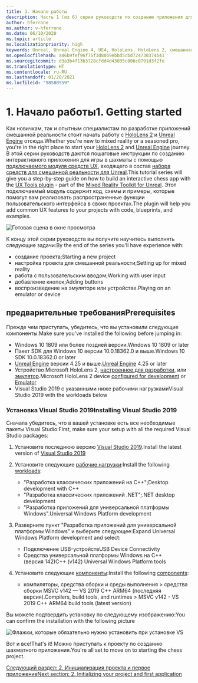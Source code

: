 ```yaml
---
title: 1. Начало работы
description: Часть 1 (из 6) серии руководств по созданию приложения для игры в шахматы с помощью Unreal Engine 4 и подключаемого модуля Mixed Reality UX Tools
author: hferrone
ms.author: v-hferrone
ms.date: 06/10/2020
ms.topic: article
ms.localizationpriority: high
keywords: Unreal, Unreal Engine 4, UE4, HoloLens, HoloLens 2, смешанная реальность, учебник, начало работы, MRTK, UXT, UX Tools, документация, гарнитура смешанной реальности, гарнитура Windows Mixed Reality, гарнитура виртуальной реальности
ms.openlocfilehash: a46b9fef96f75f3d80b9ebbd5cbd724730374b41
ms.sourcegitcommit: d3a3b4f13b3728cfdd4d43035c806c0791d3f2fe
ms.translationtype: HT
ms.contentlocale: ru-RU
ms.lasthandoff: 01/20/2021
ms.locfileid: "98580559"
---
```

# <a name="1-getting-started"></a><span data-ttu-id="09bff-104">1. Начало работы</span><span class="sxs-lookup"><span data-stu-id="09bff-104">1. Getting started</span></span>

<span data-ttu-id="09bff-105">Как новичкам, так и опытным специалистам по разработке приложений смешанной реальности стоит начать работу с [HoloLens 2](../../../index.yml) и [Unreal Engine](https://www.unrealengine.com/en-US/) отсюда.</span><span class="sxs-lookup"><span data-stu-id="09bff-105">Whether you're new to mixed reality or a seasoned pro, you're in the right place to start your [HoloLens 2](../../../index.yml) and [Unreal Engine](https://www.unrealengine.com/en-US/) journey.</span></span> <span data-ttu-id="09bff-106">В этой серии руководств даются пошаговые инструкции по созданию интерактивного приложения для игры в шахматы с помощью [подключаемого модуля средств UX](https://github.com/microsoft/MixedReality-UXTools-Unreal), входящего в состав [набора средств для смешанной реальности для Unreal](https://github.com/microsoft/MixedRealityToolkit-Unreal).</span><span class="sxs-lookup"><span data-stu-id="09bff-106">This tutorial series will give you a step-by-step guide on how to build an interactive chess app with the [UX Tools plugin](https://github.com/microsoft/MixedReality-UXTools-Unreal) - part of the [Mixed Reality Toolkit for Unreal](https://github.com/microsoft/MixedRealityToolkit-Unreal).</span></span> <span data-ttu-id="09bff-107">Этот подключаемый модуль содержит код, схемы и примеры, которые помогут вам реализовать распространенные функции пользовательского интерфейса в своих проектах.</span><span class="sxs-lookup"><span data-stu-id="09bff-107">The plugin will help you add common UX features to your projects with code, blueprints, and examples.</span></span> 

![Готовая сцена в окне просмотра](images/unreal-uxt/5-endscene.PNG)

<span data-ttu-id="09bff-109">К концу этой серии руководств вы получите научитесь выполнять следующие задачи:</span><span class="sxs-lookup"><span data-stu-id="09bff-109">By the end of the series you'll have experience with:</span></span>
* <span data-ttu-id="09bff-110">создание проекта;</span><span class="sxs-lookup"><span data-stu-id="09bff-110">Starting a new project</span></span>
* <span data-ttu-id="09bff-111">настройка проекта для смешанной реальности;</span><span class="sxs-lookup"><span data-stu-id="09bff-111">Setting up for mixed reality</span></span>
* <span data-ttu-id="09bff-112">работа с пользовательским вводом;</span><span class="sxs-lookup"><span data-stu-id="09bff-112">Working with user input</span></span>
* <span data-ttu-id="09bff-113">добавление кнопок;</span><span class="sxs-lookup"><span data-stu-id="09bff-113">Adding buttons</span></span>
* <span data-ttu-id="09bff-114">воспроизведение на эмуляторе или устройстве.</span><span class="sxs-lookup"><span data-stu-id="09bff-114">Playing on an emulator or device</span></span>

## <a name="prerequisites"></a><span data-ttu-id="09bff-115">предварительные требования</span><span class="sxs-lookup"><span data-stu-id="09bff-115">Prerequisites</span></span>

<span data-ttu-id="09bff-116">Прежде чем приступать, убедитесь, что вы установили следующие компоненты:</span><span class="sxs-lookup"><span data-stu-id="09bff-116">Make sure you've installed the following before jumping in:</span></span>
* <span data-ttu-id="09bff-117">Windows 10 1809 или более поздней версии.</span><span class="sxs-lookup"><span data-stu-id="09bff-117">Windows 10 1809 or later</span></span>
* <span data-ttu-id="09bff-118">Пакет SDK для Windows 10 версии 10.0.18362.0 и выше.</span><span class="sxs-lookup"><span data-stu-id="09bff-118">Windows 10 SDK 10.0.18362.0 or later</span></span>
* <span data-ttu-id="09bff-119">[Unreal Engine](https://www.unrealengine.com/en-US/get-now) версии 4.25 и выше.</span><span class="sxs-lookup"><span data-stu-id="09bff-119">[Unreal Engine](https://www.unrealengine.com/en-US/get-now) 4.25 or later</span></span>
* <span data-ttu-id="09bff-120">Устройство Microsoft HoloLens 2, [настроенное для разработки](../../platform-capabilities-and-apis/using-visual-studio.md#enabling-developer-mode), или [эмулятор](../../platform-capabilities-and-apis/using-the-hololens-emulator.md#hololens-2-emulator-overview).</span><span class="sxs-lookup"><span data-stu-id="09bff-120">Microsoft HoloLens 2 device [configured for development](../../platform-capabilities-and-apis/using-visual-studio.md#enabling-developer-mode) or [Emulator](../../platform-capabilities-and-apis/using-the-hololens-emulator.md#hololens-2-emulator-overview)</span></span>
* <span data-ttu-id="09bff-121">Visual Studio 2019 с указанными ниже рабочими нагрузками</span><span class="sxs-lookup"><span data-stu-id="09bff-121">Visual Studio 2019 with the workloads below</span></span>

### <a name="installing-visual-studio-2019"></a><span data-ttu-id="09bff-122">Установка Visual Studio 2019</span><span class="sxs-lookup"><span data-stu-id="09bff-122">Installing Visual Studio 2019</span></span>

<span data-ttu-id="09bff-123">Сначала убедитесь, что в вашей установке есть все необходимые пакеты Visual Studio:</span><span class="sxs-lookup"><span data-stu-id="09bff-123">First, make sure your setup with all the required Visual Studio packages:</span></span>
1. <span data-ttu-id="09bff-124">Установите последнюю версию [Visual Studio 2019](https://visualstudio.microsoft.com/downloads/).</span><span class="sxs-lookup"><span data-stu-id="09bff-124">Install the latest version of [Visual Studio 2019](https://visualstudio.microsoft.com/downloads/)</span></span>
1. <span data-ttu-id="09bff-125">Установите следующие [рабочие нагрузки](/visualstudio/install/modify-visual-studio#modify-workloads):</span><span class="sxs-lookup"><span data-stu-id="09bff-125">Install the following [workloads](/visualstudio/install/modify-visual-studio#modify-workloads):</span></span>
    * <span data-ttu-id="09bff-126">"Разработка классических приложений на C++";</span><span class="sxs-lookup"><span data-stu-id="09bff-126">Desktop development with C++</span></span>
    * <span data-ttu-id="09bff-127">"Разработка классических приложений .NET";</span><span class="sxs-lookup"><span data-stu-id="09bff-127">.NET desktop development</span></span>
    * <span data-ttu-id="09bff-128">"Разработка приложений для универсальной платформы Windows".</span><span class="sxs-lookup"><span data-stu-id="09bff-128">Universal Windows Platform development</span></span>
1. <span data-ttu-id="09bff-129">Разверните пункт "Разработка приложений для универсальной платформы Windows" и выберите следующее:</span><span class="sxs-lookup"><span data-stu-id="09bff-129">Expand Universal Windows Platform development and select:</span></span> 
    * <span data-ttu-id="09bff-130">Подключение USB-устройств</span><span class="sxs-lookup"><span data-stu-id="09bff-130">USB Device Connectivity</span></span>
    * <span data-ttu-id="09bff-131">Средства универсальной платформы Windows на C++ (версия 142)</span><span class="sxs-lookup"><span data-stu-id="09bff-131">C++ (v142) Universal Windows Platform tools</span></span>

1. <span data-ttu-id="09bff-132">Установите следующие [компоненты](/visualstudio/install/modify-visual-studio#modify-individual-components):</span><span class="sxs-lookup"><span data-stu-id="09bff-132">Install the following [components](/visualstudio/install/modify-visual-studio#modify-individual-components):</span></span>
    * <span data-ttu-id="09bff-133">компиляторы, средства сборки и среды выполнения > средства сборки MSVC v142 — VS 2019 C++ ARM64 (последняя версия).</span><span class="sxs-lookup"><span data-stu-id="09bff-133">Compilers, build tools, and runtimes > MSVC v142 - VS 2019 C++ ARM64 build tools (latest version)</span></span>

<span data-ttu-id="09bff-134">Вы можете подтвердить установку по следующему изображению:</span><span class="sxs-lookup"><span data-stu-id="09bff-134">You can confirm the installation with the following picture</span></span>

![Флажки, которые обязательно нужно установить при установке VS](images/unreal-uxt/1-install-the-tools.png)

<span data-ttu-id="09bff-136">Вот и все!</span><span class="sxs-lookup"><span data-stu-id="09bff-136">That's it!</span></span> <span data-ttu-id="09bff-137">Можно приступать к проекту по созданию шахматного приложения.</span><span class="sxs-lookup"><span data-stu-id="09bff-137">You're all set to move on to starting the chess project.</span></span>

[<span data-ttu-id="09bff-138">Следующий раздел: 2. Инициализация проекта и первое приложение</span><span class="sxs-lookup"><span data-stu-id="09bff-138">Next section: 2. Initializing your project and first application</span></span>](unreal-uxt-ch2.md)